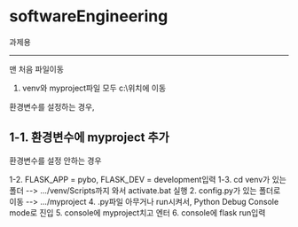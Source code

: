 # softwareEngineering
과제용

------------------------------------------------------
맨 처음 파일이동
1. venv와 myproject파일 모두 c:\위치에 이동

환경변수를 설정하는 경우,

1-1. 환경변수에 myproject 추가 
------------------------------------------------------

환경변수를 설정 안하는 경우

1-2. FLASK_APP = pybo, FLASK_DEV = development입력
1-3. cd venv가 있는 폴더 --> .../venv/Scripts까지 와서 activate.bat 실행
2. config.py가 있는 폴더로 이동 --> .../myproject
4. .py파일 아무거나 run시켜서, Python Debug Console mode로 진입
5. console에 myproject치고 엔터
6. console에 flask run입력
